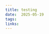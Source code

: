 ```yaml
---
title: testing         
date:  2025-05-19                
tags:    
links:                         
---
```

